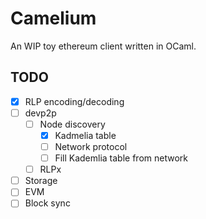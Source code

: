 # Camelium

An WIP toy ethereum client written in OCaml.

## TODO

- [x] RLP encoding/decoding
- [ ] devp2p
  - [ ] Node discovery
    - [x] Kadmelia table
    - [ ] Network protocol
    - [ ] Fill Kademlia table from network
  - [ ] RLPx
- [ ] Storage
- [ ] EVM
- [ ] Block sync
